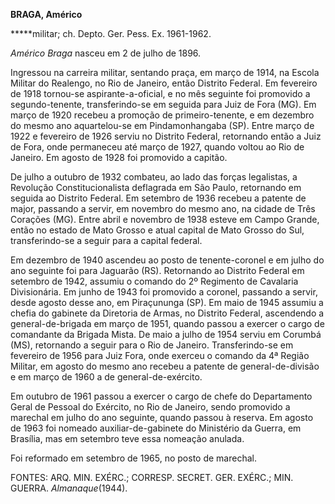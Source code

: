 **BRAGA, Américo**

**\***militar; ch. Depto. Ger. Pess. Ex. 1961-1962.

*Américo Braga* nasceu em 2 de julho de 1896.

Ingressou na carreira militar, sentando praça, em março de 1914, na
Escola Militar do Realengo, no Rio de Janeiro, então Distrito Federal.
Em fevereiro de 1918 tornou-se aspirante-a-oficial, e no mês seguinte
foi promovido a segundo-tenente, transferindo-se em seguida para Juiz de
Fora (MG). Em março de 1920 recebeu a promoção de primeiro-tenente, e em
dezembro do mesmo ano aquartelou-se em Pindamonhangaba (SP). Entre março
de 1922 e fevereiro de 1926 serviu no Distrito Federal, retornando então
a Juiz de Fora, onde permaneceu até março de 1927, quando voltou ao Rio
de Janeiro. Em agosto de 1928 foi promovido a capitão.

De julho a outubro de 1932 combateu, ao lado das forças legalistas, a
Revolução Constitucionalista deflagrada em São Paulo, retornando em
seguida ao Distrito Federal. Em setembro de 1936 recebeu a patente de
major, passando a servir, em novembro do mesmo ano, na cidade de Três
Corações (MG). Entre abril e novembro de 1938 esteve em Campo Grande,
então no estado de Mato Grosso e atual capital de Mato Grosso do Sul,
transferindo-se a seguir para a capital federal.

Em dezembro de 1940 ascendeu ao posto de tenente-coronel e em julho do
ano seguinte foi para Jaguarão (RS). Retornando ao Distrito Federal em
setembro de 1942, assumiu o comando do 2º Regimento de Cavalaria
Divisionária. Em junho de 1943 foi promovido a coronel, passando a
servir, desde agosto desse ano, em Piraçununga (SP). Em maio de 1945
assumiu a chefia do gabinete da Diretoria de Armas, no Distrito Federal,
ascendendo a general-de-brigada em março de 1951, quando passou a
exercer o cargo de comandante da Brigada Mista. De maio a julho de 1954
serviu em Corumbá (MS), retornando a seguir para o Rio de Janeiro.
Transferindo-se em fevereiro de 1956 para Juiz Fora, onde exerceu o
comando da 4ª Região Militar, em agosto do mesmo ano recebeu a patente
de general-de-divisão e em março de 1960 a de general-de-exército.

Em outubro de 1961 passou a exercer o cargo de chefe do Departamento
Geral de Pessoal do Exército, no Rio de Janeiro, sendo promovido a
marechal em julho do ano seguinte, quando passou à reserva. Em agosto de
1963 foi nomeado auxiliar-de-gabinete do Ministério da Guerra, em
Brasília, mas em setembro teve essa nomeação anulada.

Foi reformado em setembro de 1965, no posto de marechal.

FONTES: ARQ. MIN. EXÉRC.; CORRESP. SECRET. GER. EXÉRC.; MIN. GUERRA.
*Almanaque*(1944).

 
